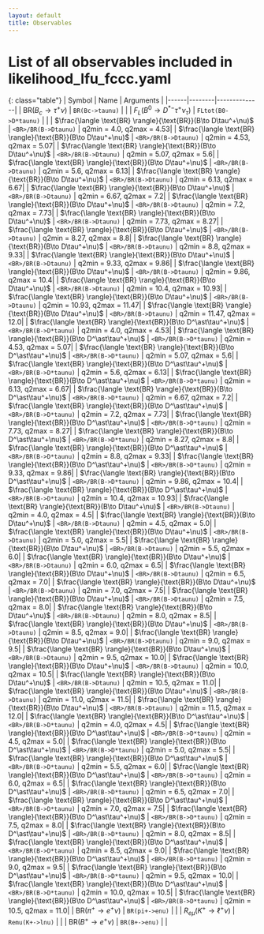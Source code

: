 ```yaml
---
layout: default
title: Observables
---
```


# List of all observables included in likelihood_lfu_fccc.yaml

{: class="table"}
| Symbol | Name | Arguments |
|------|--------|--------------|
| $\text{BR}(B_c\to \tau^+\nu)$ | `BR(Bc->taunu)` | |
| $F_L(B^0\to D^{\ast -}\tau^+\nu_\tau)$ | `FLtot(B0->D*taunu)` | |
| $\frac{\langle \text{BR} \rangle}{\text{BR}}(B\to D\tau^+\nu)$ | `<BR>/BR(B->Dtaunu)` | q2min = 4.0, q2max = 4.53|
| $\frac{\langle \text{BR} \rangle}{\text{BR}}(B\to D\tau^+\nu)$ | `<BR>/BR(B->Dtaunu)` | q2min = 4.53, q2max = 5.07|
| $\frac{\langle \text{BR} \rangle}{\text{BR}}(B\to D\tau^+\nu)$ | `<BR>/BR(B->Dtaunu)` | q2min = 5.07, q2max = 5.6|
| $\frac{\langle \text{BR} \rangle}{\text{BR}}(B\to D\tau^+\nu)$ | `<BR>/BR(B->Dtaunu)` | q2min = 5.6, q2max = 6.13|
| $\frac{\langle \text{BR} \rangle}{\text{BR}}(B\to D\tau^+\nu)$ | `<BR>/BR(B->Dtaunu)` | q2min = 6.13, q2max = 6.67|
| $\frac{\langle \text{BR} \rangle}{\text{BR}}(B\to D\tau^+\nu)$ | `<BR>/BR(B->Dtaunu)` | q2min = 6.67, q2max = 7.2|
| $\frac{\langle \text{BR} \rangle}{\text{BR}}(B\to D\tau^+\nu)$ | `<BR>/BR(B->Dtaunu)` | q2min = 7.2, q2max = 7.73|
| $\frac{\langle \text{BR} \rangle}{\text{BR}}(B\to D\tau^+\nu)$ | `<BR>/BR(B->Dtaunu)` | q2min = 7.73, q2max = 8.27|
| $\frac{\langle \text{BR} \rangle}{\text{BR}}(B\to D\tau^+\nu)$ | `<BR>/BR(B->Dtaunu)` | q2min = 8.27, q2max = 8.8|
| $\frac{\langle \text{BR} \rangle}{\text{BR}}(B\to D\tau^+\nu)$ | `<BR>/BR(B->Dtaunu)` | q2min = 8.8, q2max = 9.33|
| $\frac{\langle \text{BR} \rangle}{\text{BR}}(B\to D\tau^+\nu)$ | `<BR>/BR(B->Dtaunu)` | q2min = 9.33, q2max = 9.86|
| $\frac{\langle \text{BR} \rangle}{\text{BR}}(B\to D\tau^+\nu)$ | `<BR>/BR(B->Dtaunu)` | q2min = 9.86, q2max = 10.4|
| $\frac{\langle \text{BR} \rangle}{\text{BR}}(B\to D\tau^+\nu)$ | `<BR>/BR(B->Dtaunu)` | q2min = 10.4, q2max = 10.93|
| $\frac{\langle \text{BR} \rangle}{\text{BR}}(B\to D\tau^+\nu)$ | `<BR>/BR(B->Dtaunu)` | q2min = 10.93, q2max = 11.47|
| $\frac{\langle \text{BR} \rangle}{\text{BR}}(B\to D\tau^+\nu)$ | `<BR>/BR(B->Dtaunu)` | q2min = 11.47, q2max = 12.0|
| $\frac{\langle \text{BR} \rangle}{\text{BR}}(B\to D^\ast\tau^+\nu)$ | `<BR>/BR(B->D*taunu)` | q2min = 4.0, q2max = 4.53|
| $\frac{\langle \text{BR} \rangle}{\text{BR}}(B\to D^\ast\tau^+\nu)$ | `<BR>/BR(B->D*taunu)` | q2min = 4.53, q2max = 5.07|
| $\frac{\langle \text{BR} \rangle}{\text{BR}}(B\to D^\ast\tau^+\nu)$ | `<BR>/BR(B->D*taunu)` | q2min = 5.07, q2max = 5.6|
| $\frac{\langle \text{BR} \rangle}{\text{BR}}(B\to D^\ast\tau^+\nu)$ | `<BR>/BR(B->D*taunu)` | q2min = 5.6, q2max = 6.13|
| $\frac{\langle \text{BR} \rangle}{\text{BR}}(B\to D^\ast\tau^+\nu)$ | `<BR>/BR(B->D*taunu)` | q2min = 6.13, q2max = 6.67|
| $\frac{\langle \text{BR} \rangle}{\text{BR}}(B\to D^\ast\tau^+\nu)$ | `<BR>/BR(B->D*taunu)` | q2min = 6.67, q2max = 7.2|
| $\frac{\langle \text{BR} \rangle}{\text{BR}}(B\to D^\ast\tau^+\nu)$ | `<BR>/BR(B->D*taunu)` | q2min = 7.2, q2max = 7.73|
| $\frac{\langle \text{BR} \rangle}{\text{BR}}(B\to D^\ast\tau^+\nu)$ | `<BR>/BR(B->D*taunu)` | q2min = 7.73, q2max = 8.27|
| $\frac{\langle \text{BR} \rangle}{\text{BR}}(B\to D^\ast\tau^+\nu)$ | `<BR>/BR(B->D*taunu)` | q2min = 8.27, q2max = 8.8|
| $\frac{\langle \text{BR} \rangle}{\text{BR}}(B\to D^\ast\tau^+\nu)$ | `<BR>/BR(B->D*taunu)` | q2min = 8.8, q2max = 9.33|
| $\frac{\langle \text{BR} \rangle}{\text{BR}}(B\to D^\ast\tau^+\nu)$ | `<BR>/BR(B->D*taunu)` | q2min = 9.33, q2max = 9.86|
| $\frac{\langle \text{BR} \rangle}{\text{BR}}(B\to D^\ast\tau^+\nu)$ | `<BR>/BR(B->D*taunu)` | q2min = 9.86, q2max = 10.4|
| $\frac{\langle \text{BR} \rangle}{\text{BR}}(B\to D^\ast\tau^+\nu)$ | `<BR>/BR(B->D*taunu)` | q2min = 10.4, q2max = 10.93|
| $\frac{\langle \text{BR} \rangle}{\text{BR}}(B\to D\tau^+\nu)$ | `<BR>/BR(B->Dtaunu)` | q2min = 4.0, q2max = 4.5|
| $\frac{\langle \text{BR} \rangle}{\text{BR}}(B\to D\tau^+\nu)$ | `<BR>/BR(B->Dtaunu)` | q2min = 4.5, q2max = 5.0|
| $\frac{\langle \text{BR} \rangle}{\text{BR}}(B\to D\tau^+\nu)$ | `<BR>/BR(B->Dtaunu)` | q2min = 5.0, q2max = 5.5|
| $\frac{\langle \text{BR} \rangle}{\text{BR}}(B\to D\tau^+\nu)$ | `<BR>/BR(B->Dtaunu)` | q2min = 5.5, q2max = 6.0|
| $\frac{\langle \text{BR} \rangle}{\text{BR}}(B\to D\tau^+\nu)$ | `<BR>/BR(B->Dtaunu)` | q2min = 6.0, q2max = 6.5|
| $\frac{\langle \text{BR} \rangle}{\text{BR}}(B\to D\tau^+\nu)$ | `<BR>/BR(B->Dtaunu)` | q2min = 6.5, q2max = 7.0|
| $\frac{\langle \text{BR} \rangle}{\text{BR}}(B\to D\tau^+\nu)$ | `<BR>/BR(B->Dtaunu)` | q2min = 7.0, q2max = 7.5|
| $\frac{\langle \text{BR} \rangle}{\text{BR}}(B\to D\tau^+\nu)$ | `<BR>/BR(B->Dtaunu)` | q2min = 7.5, q2max = 8.0|
| $\frac{\langle \text{BR} \rangle}{\text{BR}}(B\to D\tau^+\nu)$ | `<BR>/BR(B->Dtaunu)` | q2min = 8.0, q2max = 8.5|
| $\frac{\langle \text{BR} \rangle}{\text{BR}}(B\to D\tau^+\nu)$ | `<BR>/BR(B->Dtaunu)` | q2min = 8.5, q2max = 9.0|
| $\frac{\langle \text{BR} \rangle}{\text{BR}}(B\to D\tau^+\nu)$ | `<BR>/BR(B->Dtaunu)` | q2min = 9.0, q2max = 9.5|
| $\frac{\langle \text{BR} \rangle}{\text{BR}}(B\to D\tau^+\nu)$ | `<BR>/BR(B->Dtaunu)` | q2min = 9.5, q2max = 10.0|
| $\frac{\langle \text{BR} \rangle}{\text{BR}}(B\to D\tau^+\nu)$ | `<BR>/BR(B->Dtaunu)` | q2min = 10.0, q2max = 10.5|
| $\frac{\langle \text{BR} \rangle}{\text{BR}}(B\to D\tau^+\nu)$ | `<BR>/BR(B->Dtaunu)` | q2min = 10.5, q2max = 11.0|
| $\frac{\langle \text{BR} \rangle}{\text{BR}}(B\to D\tau^+\nu)$ | `<BR>/BR(B->Dtaunu)` | q2min = 11.0, q2max = 11.5|
| $\frac{\langle \text{BR} \rangle}{\text{BR}}(B\to D\tau^+\nu)$ | `<BR>/BR(B->Dtaunu)` | q2min = 11.5, q2max = 12.0|
| $\frac{\langle \text{BR} \rangle}{\text{BR}}(B\to D^\ast\tau^+\nu)$ | `<BR>/BR(B->D*taunu)` | q2min = 4.0, q2max = 4.5|
| $\frac{\langle \text{BR} \rangle}{\text{BR}}(B\to D^\ast\tau^+\nu)$ | `<BR>/BR(B->D*taunu)` | q2min = 4.5, q2max = 5.0|
| $\frac{\langle \text{BR} \rangle}{\text{BR}}(B\to D^\ast\tau^+\nu)$ | `<BR>/BR(B->D*taunu)` | q2min = 5.0, q2max = 5.5|
| $\frac{\langle \text{BR} \rangle}{\text{BR}}(B\to D^\ast\tau^+\nu)$ | `<BR>/BR(B->D*taunu)` | q2min = 5.5, q2max = 6.0|
| $\frac{\langle \text{BR} \rangle}{\text{BR}}(B\to D^\ast\tau^+\nu)$ | `<BR>/BR(B->D*taunu)` | q2min = 6.0, q2max = 6.5|
| $\frac{\langle \text{BR} \rangle}{\text{BR}}(B\to D^\ast\tau^+\nu)$ | `<BR>/BR(B->D*taunu)` | q2min = 6.5, q2max = 7.0|
| $\frac{\langle \text{BR} \rangle}{\text{BR}}(B\to D^\ast\tau^+\nu)$ | `<BR>/BR(B->D*taunu)` | q2min = 7.0, q2max = 7.5|
| $\frac{\langle \text{BR} \rangle}{\text{BR}}(B\to D^\ast\tau^+\nu)$ | `<BR>/BR(B->D*taunu)` | q2min = 7.5, q2max = 8.0|
| $\frac{\langle \text{BR} \rangle}{\text{BR}}(B\to D^\ast\tau^+\nu)$ | `<BR>/BR(B->D*taunu)` | q2min = 8.0, q2max = 8.5|
| $\frac{\langle \text{BR} \rangle}{\text{BR}}(B\to D^\ast\tau^+\nu)$ | `<BR>/BR(B->D*taunu)` | q2min = 8.5, q2max = 9.0|
| $\frac{\langle \text{BR} \rangle}{\text{BR}}(B\to D^\ast\tau^+\nu)$ | `<BR>/BR(B->D*taunu)` | q2min = 9.0, q2max = 9.5|
| $\frac{\langle \text{BR} \rangle}{\text{BR}}(B\to D^\ast\tau^+\nu)$ | `<BR>/BR(B->D*taunu)` | q2min = 9.5, q2max = 10.0|
| $\frac{\langle \text{BR} \rangle}{\text{BR}}(B\to D^\ast\tau^+\nu)$ | `<BR>/BR(B->D*taunu)` | q2min = 10.0, q2max = 10.5|
| $\frac{\langle \text{BR} \rangle}{\text{BR}}(B\to D^\ast\tau^+\nu)$ | `<BR>/BR(B->D*taunu)` | q2min = 10.5, q2max = 11.0|
| $\text{BR}(\pi^+\to e^+\nu)$ | `BR(pi+->enu)` | |
| $R_{e\mu}(K^+\to \ell^+\nu)$ | `Remu(K+->lnu)` | |
| $\text{BR}(B^+\to e^+\nu)$ | `BR(B+->enu)` | |
